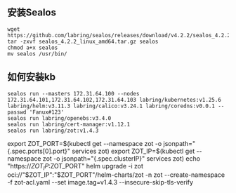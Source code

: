 ## 安装Sealos

```shell
wget https://github.com/labring/sealos/releases/download/v4.2.2/sealos_4.2.2_linux_amd64.tar.gz
tar -zxvf sealos_4.2.2_linux_amd64.tar.gz sealos
chmod a+x sealos 
mv sealos /usr/bin/
```

## 如何安装kb

```shell
sealos run --masters 172.31.64.100 --nodes 172.31.64.101,172.31.64.102,172.31.64.103 labring/kubernetes:v1.25.6 labring/helm:v3.11.3 labring/calico:v3.24.1 labring/coredns:v0.0.1 --passwd 'Fanux#123'
sealos run labring/openebs:v3.4.0
sealos run labring/cert-manager:v1.12.1
sealos run labring/zot:v1.4.3
```
export ZOT_PORT=$(kubectl get --namespace zot -o jsonpath="{.spec.ports[0].port}" services zot)
export ZOT_IP=$(kubectl get --namespace zot -o jsonpath="{.spec.clusterIP}" services zot)
echo "https://$ZOT_IP:$ZOT_PORT"
helm upgrade -i zot oci://"$ZOT_IP":"$ZOT_PORT"/helm-charts/zot  -n zot --create-namespace -f zot-acl.yaml --set image.tag=v1.4.3   --insecure-skip-tls-verify
